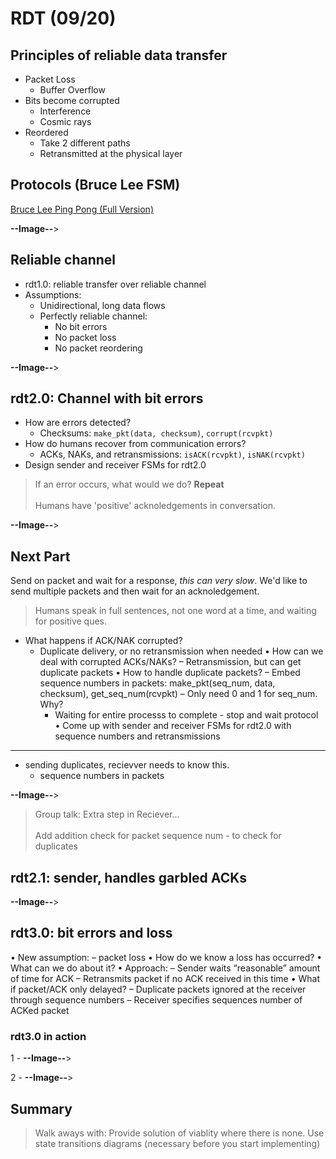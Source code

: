 # RDT (09/20)

## Principles of reliable data transfer

- Packet Loss
  - Buffer Overflow
- Bits become corrupted
  - Interference
  - Cosmic rays
- Reordered
  - Take 2 different paths
  - Retransmitted at the physical layer

## Protocols (Bruce Lee FSM)

[Bruce Lee Ping Pong (Full Version)](https://youtu.be/SncapPrTusA)

**--Image--**>

## Reliable channel

- rdt1.0: reliable transfer over reliable channel
- Assumptions:
  - Unidirectional, long data flows
  - Perfectly reliable channel:
    - No bit errors
    - No packet loss
    - No packet reordering

**--Image--**>

## rdt2.0: Channel with bit errors

- How are errors detected?
  - Checksums: `make_pkt(data, checksum)`, `corrupt(rcvpkt)`
- How do humans recover from communication errors?
  - ACKs, NAKs, and retransmissions: `isACK(rcvpkt)`, `isNAK(rcvpkt)`
- Design sender and receiver FSMs for rdt2.0

> If an error occurs, what would we do? **Repeat**<br><br>Humans have 'positive' acknoledgements in conversation.

**--Image--**>

## Next Part

Send on packet and wait for a response, *this can very slow*. We'd like to send multiple packets and then wait for an acknoledgement.

> Humans speak in full sentences, not one word at a time, and waiting for positive ques.

- What happens if ACK/NAK corrupted?
  - Duplicate delivery, or no retransmission when needed
• How can we deal with corrupted ACKs/NAKs? – Retransmission, but can get duplicate packets
• How to handle duplicate packets?
– Embed sequence numbers in packets:
make_pkt(seq_num, data, checksum), get_seq_num(rcvpkt)
– Only need 0 and 1 for seq_num. Why?
    - Waiting for entire processs to complete - stop and wait protocol
• Come up with sender and receiver FSMs for rdt2.0 with sequence
numbers and retransmissions

-----

- sending duplicates, recievver needs to know this. 
  - sequence numbers in packets

**--Image--**>

> Group talk: Extra step in Reciever...<br><br>Add addition check for packet sequence num - to check for duplicates

##  rdt2.1: sender, handles garbled ACKs

**--Image--**>

## rdt3.0: bit errors and loss

  • New assumption: – packet loss
• How do we know a loss has occurred?
• What can we do about it?
• Approach:
– Sender waits “reasonable” amount of time for ACK
– Retransmits packet if no ACK received in this time
• What if packet/ACK only delayed?
– Duplicate packets ignored at the receiver through sequence numbers
– Receiver specifies sequences number of ACKed packet

### rdt3.0 in action

1 - **--Image--**>

2 - **--Image--**>

## Summary

> Walk aways with: Provide solution of viablity where there is none. Use state transitions diagrams (necessary before you start implementing)
